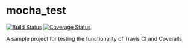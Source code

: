 # mocha_test

[![Build Status](https://travis-ci.org/utsavgupta/mocha_test.svg?branch=master)](https://travis-ci.org/utsavgupta/mocha_test) [![Coverage Status](https://coveralls.io/repos/github/utsavgupta/mocha_test/badge.svg?branch=master)](https://coveralls.io/github/utsavgupta/mocha_test?branch=master)

A sample project for testing the functionality of Travis CI and Coveralls

